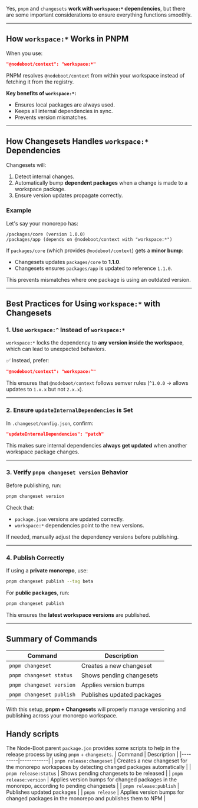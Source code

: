 Yes, `pnpm` and `changesets` **work with `workspace:*` dependencies**, but there are some important considerations to ensure everything functions smoothly.

---

## **How `workspace:*` Works in PNPM**

When you use:

```json
"@nodeboot/context": "workspace:*"
```

PNPM resolves `@nodeboot/context` from within your workspace instead of fetching it from the registry.

**Key benefits of `workspace:*`:**

-   Ensures local packages are always used.
-   Keeps all internal dependencies in sync.
-   Prevents version mismatches.

---

## **How Changesets Handles `workspace:*` Dependencies**

Changesets will:

1. Detect internal changes.
2. Automatically bump **dependent packages** when a change is made to a workspace package.
3. Ensure version updates propagate correctly.

### **Example**

Let's say your monorepo has:

```
/packages/core (version 1.0.0)
/packages/app (depends on @nodeboot/context with "workspace:*")
```

If `packages/core` (which provides `@nodeboot/context`) gets a **minor bump**:

-   Changesets updates `packages/core` to **1.1.0**.
-   Changesets ensures `packages/app` is updated to reference `1.1.0`.

This prevents mismatches where one package is using an outdated version.

---

## **Best Practices for Using `workspace:*` with Changesets**

### **1. Use `workspace:^` Instead of `workspace:*`**

`workspace:*` locks the dependency to **any version inside the workspace**, which can lead to unexpected behaviors.

✅ Instead, prefer:

```json
"@nodeboot/context": "workspace:^"
```

This ensures that `@nodeboot/context` follows semver rules (`^1.0.0` → allows updates to `1.x.x` but not `2.x.x`).

---

### **2. Ensure `updateInternalDependencies` is Set**

In `.changeset/config.json`, confirm:

```json
"updateInternalDependencies": "patch"
```

This makes sure internal dependencies **always get updated** when another workspace package changes.

---

### **3. Verify `pnpm changeset version` Behavior**

Before publishing, run:

```sh
pnpm changeset version
```

Check that:

-   `package.json` versions are updated correctly.
-   `workspace:*` dependencies point to the new versions.

If needed, manually adjust the dependency versions before publishing.

---

### **4. Publish Correctly**

If using a **private monorepo**, use:

```sh
pnpm changeset publish --tag beta
```

For **public packages**, run:

```sh
pnpm changeset publish
```

This ensures the **latest workspace versions** are published.

---

## **Summary of Commands**

| Command                  | Description                |
| ------------------------ | -------------------------- |
| `pnpm changeset`         | Creates a new changeset    |
| `pnpm changeset status`  | Shows pending changesets   |
| `pnpm changeset version` | Applies version bumps      |
| `pnpm changeset publish` | Publishes updated packages |

With this setup, **pnpm + Changesets** will properly manage versioning and publishing across your monorepo workspace.

## Handy scripts

The Node-Boot parent `package.jon` provides some scripts to help in the release process by using `pnpm` + `changesets`.
| Command | Description |
|---------|------------|
| `pnpm release:changeset` | Creates a new changeset for the monorepo workspaces by detecting changed packages automatically |
| `pnpm release:status` | Shows pending changesets to be released |
| `pnpm release:version` | Applies version bumps for changed packages in the monorepo, according to pending changesets |
| `pnpm release:publish` | Publishes updated packages |
| `pnpm release` | Applies version bumps for changed packages in the monorepo and publishes them to NPM |
